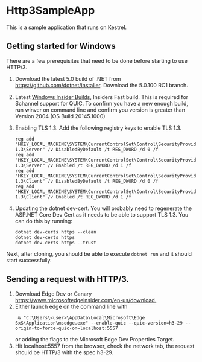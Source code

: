 # Http3SampleApp

This is a sample application that runs on Kestrel.

## Getting started for Windows

There are a few prerequisites that need to be done before starting to use HTTP/3.

1. Download the latest 5.0 build of .NET from <https://github.com/dotnet/installer>. Download the 5.0.100 RC1 branch.
2. Latest [Windows Insider Builds](https://insider.windows.com/en-us/), Insiders Fast build. This is required for Schannel support for QUIC.
    To confirm you have a new enough build, run winver on command line and confirm you version is greater than Version 2004 (OS Build 20145.1000)
3. Enabling TLS 1.3. Add the following registry keys to enable TLS 1.3.

    ```text
    reg add "HKEY_LOCAL_MACHINE\SYSTEM\CurrentControlSet\Control\SecurityProviders\SCHANNEL\Protocols\TLS 1.3\Server" /v DisabledByDefault /t REG_DWORD /d 0 /f
    reg add "HKEY_LOCAL_MACHINE\SYSTEM\CurrentControlSet\Control\SecurityProviders\SCHANNEL\Protocols\TLS 1.3\Server" /v Enabled /t REG_DWORD /d 1 /f
    reg add "HKEY_LOCAL_MACHINE\SYSTEM\CurrentControlSet\Control\SecurityProviders\SCHANNEL\Protocols\TLS 1.3\Client" /v DisabledByDefault /t REG_DWORD /d 0 /f
    reg add "HKEY_LOCAL_MACHINE\SYSTEM\CurrentControlSet\Control\SecurityProviders\SCHANNEL\Protocols\TLS 1.3\Client" /v Enabled /t REG_DWORD /d 1 /f
    ```
4. Updating the dotnet dev-cert. You will probably need to regenerate the ASP.NET Core Dev Cert as it needs to be able to support TLS 1.3. You can do this by running:
    ```
    dotnet dev-certs https --clean
    dotnet dev-certs https
    dotnet dev-certs https --trust
    ```
    
Next, after cloning, you should be able to execute `dotnet run` and it should start successfully.

## Sending a request with HTTP/3.

1. Download Edge Dev or Canary <https://www.microsoftedgeinsider.com/en-us/download.>
2. Either launch edge on the command line with
   ```text
    & "C:\Users\<user>\AppData\Local\Microsoft\Edge SxS\Application\msedge.exe" --enable-quic --quic-version=h3-29 --origin-to-force-quic-on=localhost:5557
   ```
   or adding the flags to the Microsoft Edge Dev Properties Target.
3. Hit localhost:5557 from the browser, check the network tab, the request should be HTTP/3 with the spec h3-29.

